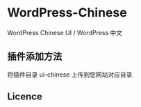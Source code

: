 # WordPress-Chinese
WordPress Chinese UI / WordPress 中文


## 插件添加方法
将插件目录 ui-chinese 上传到您网站对应目录.

## Licence
